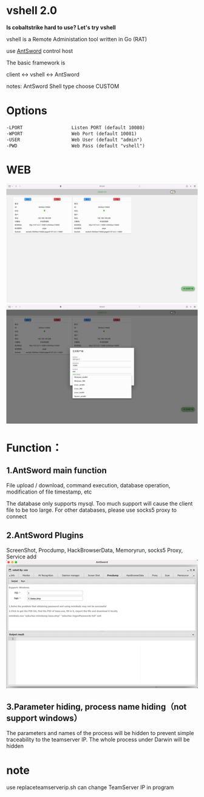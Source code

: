 # vshell 2.0
**Is cobaltstrike hard to use? Let's try vshell**

vshell is a Remote Administation tool written in Go (RAT)

use [AntSword](https://github.com/AntSwordProject/antSword) control host

The basic framework is

client <-> vshell <-> AntSword

notes: AntSword Shell type choose CUSTOM

# Options
```
-LPORT                  Listen PORT (default 10080)
-WPORT                  Web Port (default 10081)
-USER                   Web User (default "admin")
-PWD                    Web Pass (default "vshell")
```

# WEB
![](img/README/2022-01-25-16-05-24.png)
![](img/README/2022-01-25-16-06-13.png)


# Function：

## 1.AntSword main function

File upload / download, command execution, database operation, modification of file timestamp, etc

The database only supports mysql. Too much support will cause the client file to be too large. For other databases, please use socks5 proxy to connect

## 2.AntSword Plugins

ScreenShot, Procdump, HackBrowserData, Memoryrun, socks5 Proxy, Service add
![](img/README_en/2021-10-05-20-14-50.png)

## 3.Parameter hiding, process name hiding（not support windows）
The parameters and names of the process will be hidden to prevent simple traceability to the teamserver IP. The whole process under Darwin will be hidden

# note
use replaceteamserverip.sh can change TeamServer IP in program
